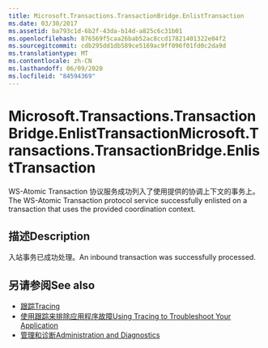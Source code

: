 ```yaml
---
title: Microsoft.Transactions.TransactionBridge.EnlistTransaction
ms.date: 03/30/2017
ms.assetid: ba793c1d-6b2f-43da-b14d-a825c6c31b01
ms.openlocfilehash: 876569f5caa26bab52ac8ccd17821401322e04f2
ms.sourcegitcommit: cdb295dd1db589ce5169ac9ff096f01fd0c2da9d
ms.translationtype: MT
ms.contentlocale: zh-CN
ms.lasthandoff: 06/09/2020
ms.locfileid: "84594369"
---
```

# <a name="microsofttransactionstransactionbridgeenlisttransaction"></a><span data-ttu-id="be12c-102">Microsoft.Transactions.TransactionBridge.EnlistTransaction</span><span class="sxs-lookup"><span data-stu-id="be12c-102">Microsoft.Transactions.TransactionBridge.EnlistTransaction</span></span>
<span data-ttu-id="be12c-103">WS-Atomic Transaction 协议服务成功列入了使用提供的协调上下文的事务上。</span><span class="sxs-lookup"><span data-stu-id="be12c-103">The WS-Atomic Transaction protocol service successfully enlisted on a transaction that uses the provided coordination context.</span></span>  
  
## <a name="description"></a><span data-ttu-id="be12c-104">描述</span><span class="sxs-lookup"><span data-stu-id="be12c-104">Description</span></span>  
 <span data-ttu-id="be12c-105">入站事务已成功处理。</span><span class="sxs-lookup"><span data-stu-id="be12c-105">An inbound transaction was successfully processed.</span></span>  
  
## <a name="see-also"></a><span data-ttu-id="be12c-106">另请参阅</span><span class="sxs-lookup"><span data-stu-id="be12c-106">See also</span></span>

- [<span data-ttu-id="be12c-107">跟踪</span><span class="sxs-lookup"><span data-stu-id="be12c-107">Tracing</span></span>](index.md)
- [<span data-ttu-id="be12c-108">使用跟踪来排除应用程序故障</span><span class="sxs-lookup"><span data-stu-id="be12c-108">Using Tracing to Troubleshoot Your Application</span></span>](using-tracing-to-troubleshoot-your-application.md)
- [<span data-ttu-id="be12c-109">管理和诊断</span><span class="sxs-lookup"><span data-stu-id="be12c-109">Administration and Diagnostics</span></span>](../index.md)
